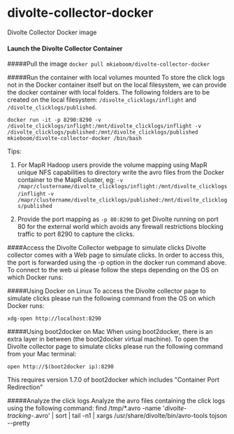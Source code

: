 # divolte-collector-docker
Divolte Collector Docker image

#### Launch the Divolte Collector Container

#####Pull the image
```docker pull mkieboom/divolte-collector-docker```

#####Run the container with local volumes mounted
To store the click logs not in the Docker container itself but on the local filesystem, we can provide the docker container with local folders. The following folders are to be created on the local filesystem:
`/divolte_clicklogs/inflight` and `/divolte_clicklogs/published`.

```docker run -it -p 8290:8290 -v /divolte_clicklogs/inflight:/mnt/divolte_clicklogs/inflight -v /divolte_clicklogs/published:/mnt/divolte_clicklogs/published mkieboom/divolte-collector-docker /bin/bash```

Tips:
1. For MapR Hadoop users provide the volume mapping using MapR unique NFS capabilities to directory write the avro files from the Docker container to the MapR cluster, eg:
  `-v /mapr/clustername/divolte_clicklogs/inflight:/mnt/divolte_clicklogs/inflight`
  `-v /mapr/clustername/divolte_clicklogs/published:/mnt/divolte_clicklogs/published`

2. Provide the port mapping as `-p 80:8290` to get Divolte running on port 80 for the external world which avoids any firewall restrictions blocking traffic to port 8290 to capture the clicks.

####Access the Divolte Collector webpage to simulate clicks
Divolte collector comes with a Web page to simulate clicks. In order to access this, the port is forwarded using the -p option in the docker run command above. To connect to the web ui please follow the steps depending on the OS on which Docker runs:

#####Using Docker on Linux
To access the Divolte collector page to simulate clicks please run the following command from the OS on which Docker runs:

```xdg-open http://localhost:8290```

#####Using boot2docker on Mac
When using boot2docker, there is an extra layer in between (the boot2docker virtual machine). To open the Divolte collector page to simulate clicks please run the following command from your Mac terminal:

```open http://$(boot2docker ip):8290```

This requires version 1.7.0 of boot2docker which includes "Container Port Redirection"

#####Analyze the click logs
Analyze the avro files containing the click logs using the following command:
find /tmp/*.avro -name '*divolte-tracking-*.avro' | sort | tail -n1 | xargs /usr/share/divolte/bin/avro-tools tojson --pretty
